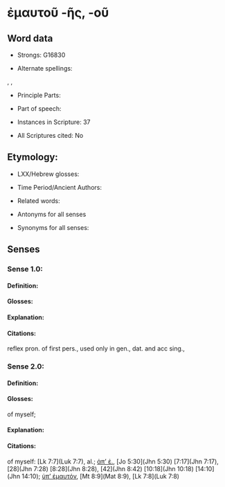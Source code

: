 # ἐμαυτοῦ -ῆς, -οῦ

<!-- Status: S2=NeedsEdits -->
<!-- Lexica used for edits:   -->

## Word data

* Strongs: G16830

* Alternate spellings:

, , 

* Principle Parts: 


* Part of speech: 


* Instances in Scripture: 37

* All Scriptures cited: No

## Etymology: 


* LXX/Hebrew glosses: 


* Time Period/Ancient Authors: 


* Related words: 

* Antonyms for all senses

* Synonyms for all senses: 


## Senses 


### Sense  1.0: 

#### Definition: 


#### Glosses:



#### Explanation:



#### Citations: 

reflex pron. of first pers., used only in gen., dat. and acc sing., 

### Sense  2.0: 

#### Definition: 

#### Glosses: 

of myself; 

#### Explanation: 


#### Citations: 

of myself: [Lk 7:7](Luk 7:7), al.; [ἀπ’ ἐ.](), [Jo 5:30](Jhn 5:30) [7:17](Jhn 7:17), [28](Jhn 7:28) [8:28](Jhn 8:28), [42](Jhn 8:42) [10:18](Jhn 10:18) [14:10](Jhn 14:10); [ὑπ’ ἐμαυτόν](), [Mt 8:9](Mat 8:9), [Lk 7:8](Luk 7:8) 
